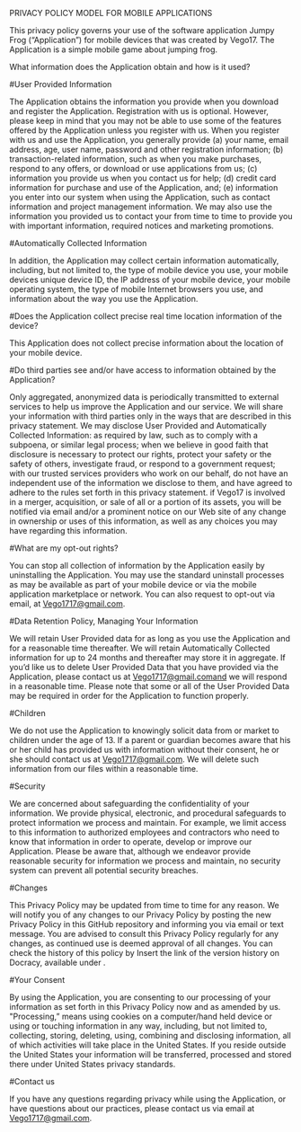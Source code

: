 PRIVACY POLICY MODEL FOR MOBILE APPLICATIONS

This privacy policy governs your use of the software application Jumpy Frog (“Application”) for mobile devices that was created by Vego17. The Application is a simple mobile game about jumping frog. 
 
What information does the Application obtain and how is it used?
 

#User Provided Information 

   The Application obtains the information you provide when you download and register the Application. Registration with us is optional. However, please keep in mind that you may not be able to use some of the features offered by the Application unless you register with us.
When you register with us and use the Application, you generally provide (a) your name, email address, age, user name, password and other registration information; (b) transaction-related information, such as when you make purchases, respond to any offers, or download or use applications from us; (c) information you provide us when you contact us for help; (d) credit card information for purchase and use of the Application, and; (e) information you enter into our system when using the Application, such as contact information and project management information.
We may also use the information you provided us to contact your from time to time to provide you with important information, required notices and marketing promotions.



#Automatically Collected Information 

In addition, the Application may collect certain information automatically, including, but not limited to, the type of mobile device you use, your mobile devices unique device ID, the IP address of your mobile device, your mobile operating system, the type of mobile Internet browsers you use, and information about the way you use the Application. 

 

 
#Does the Application collect precise real time location information of the device?

This Application does not collect precise information about the location of your mobile device. 

 

#Do third parties see and/or have access to information obtained by the Application?

Only aggregated, anonymized data is periodically transmitted to external services to help us improve the Application and our service. We will share your information with third parties only in the ways that are described in this privacy statement.
We may disclose User Provided and Automatically Collected Information:
as required by law, such as to comply with a subpoena, or similar legal process;
when we believe in good faith that disclosure is necessary to protect our rights, protect your safety or the safety of others, investigate fraud, or respond to a government request;
with our trusted services providers who work on our behalf, do not have an independent use of the information we disclose to them, and have agreed to adhere to the rules set forth in this privacy statement.
if Vego17 is involved in a merger, acquisition, or sale of all or a portion of its assets, you will be notified via email and/or a prominent notice on our Web site of any change in ownership or uses of this information, as well as any choices you may have regarding this information.

 

 
#What are my opt-out rights?

You can stop all collection of information by the Application easily by uninstalling the Application. You may use the standard uninstall processes as may be available as part of your mobile device or via the mobile application marketplace or network. You can also request to opt-out via email, at Vego1717@gmail.com.

 

#Data Retention Policy, Managing Your Information

We will retain User Provided data for as long as you use the Application and for a reasonable time thereafter. We will retain Automatically Collected information for up to 24 months and thereafter may store it in aggregate. If you’d like us to delete User Provided Data that you have provided via the Application, please contact us at Vego1717@gmail.comand we will respond in a reasonable time. Please note that some or all of the User Provided Data may be required in order for the Application to function properly.

 

#Children

We do not use the Application to knowingly solicit data from or market to children under the age of 13. If a parent or guardian becomes aware that his or her child has provided us with information without their consent, he or she should contact us at Vego1717@gmail.com. We will delete such information from our files within a reasonable time.

 
#Security

We are concerned about safeguarding the confidentiality of your information. We provide physical, electronic, and procedural safeguards to protect information we process and maintain. For example, we limit access to this information to authorized employees and contractors who need to know that information in order to operate, develop or improve our Application. Please be aware that, although we endeavor provide reasonable security for information we process and maintain, no security system can prevent all potential security breaches.

 

#Changes

This Privacy Policy may be updated from time to time for any reason. We will notify you of any changes to our Privacy Policy by posting the new Privacy Policy in this GitHub repository and informing you via email or text message. You are advised to consult this Privacy Policy regularly for any changes, as continued use is deemed approval of all changes. You can check the history of this policy by Insert the link of the version history on Docracy, available under .

 

#Your Consent

By using the Application, you are consenting to our processing of your information as set forth in this Privacy Policy now and as amended by us. "Processing,” means using cookies on a computer/hand held device or using or touching information in any way, including, but not limited to, collecting, storing, deleting, using, combining and disclosing information, all of which activities will take place in the United States. If you reside outside the United States your information will be transferred, processed and stored there under United States privacy standards. 

 

#Contact us

If you have any questions regarding privacy while using the Application, or have questions about our practices, please contact us via email at Vego1717@gmail.com.
